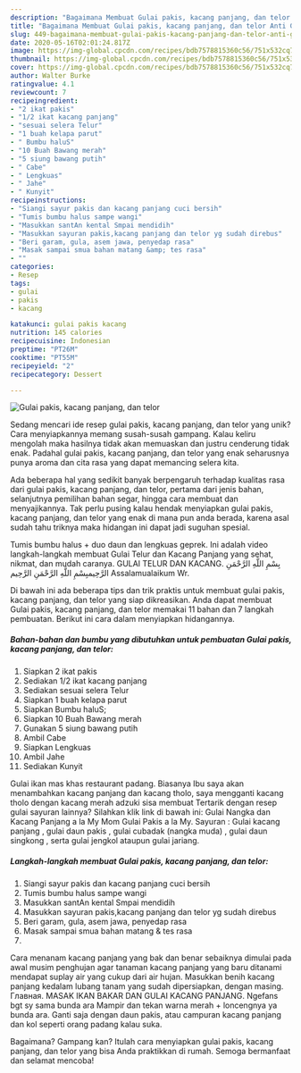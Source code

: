 ```yaml
---
description: "Bagaimana Membuat Gulai pakis, kacang panjang, dan telor Anti Gagal"
title: "Bagaimana Membuat Gulai pakis, kacang panjang, dan telor Anti Gagal"
slug: 449-bagaimana-membuat-gulai-pakis-kacang-panjang-dan-telor-anti-gagal
date: 2020-05-16T02:01:24.817Z
image: https://img-global.cpcdn.com/recipes/bdb7578815360c56/751x532cq70/gulai-pakis-kacang-panjang-dan-telor-foto-resep-utama.jpg
thumbnail: https://img-global.cpcdn.com/recipes/bdb7578815360c56/751x532cq70/gulai-pakis-kacang-panjang-dan-telor-foto-resep-utama.jpg
cover: https://img-global.cpcdn.com/recipes/bdb7578815360c56/751x532cq70/gulai-pakis-kacang-panjang-dan-telor-foto-resep-utama.jpg
author: Walter Burke
ratingvalue: 4.1
reviewcount: 7
recipeingredient:
- "2 ikat pakis"
- "1/2 ikat kacang panjang"
- "sesuai selera Telur"
- "1 buah kelapa parut"
- " Bumbu haluS"
- "10 Buah Bawang merah"
- "5 siung bawang putih"
- " Cabe"
- " Lengkuas"
- " Jahe"
- " Kunyit"
recipeinstructions:
- "Siangi sayur pakis dan kacang panjang cuci bersih"
- "Tumis bumbu halus sampe wangi"
- "Masukkan santAn kental Smpai mendidih"
- "Masukkan sayuran pakis,kacang panjang dan telor yg sudah direbus"
- "Beri garam, gula, asem jawa, penyedap rasa"
- "Masak sampai smua bahan matang &amp; tes rasa"
- ""
categories:
- Resep
tags:
- gulai
- pakis
- kacang

katakunci: gulai pakis kacang 
nutrition: 145 calories
recipecuisine: Indonesian
preptime: "PT26M"
cooktime: "PT55M"
recipeyield: "2"
recipecategory: Dessert

---
```



![Gulai pakis, kacang panjang, dan telor](https://img-global.cpcdn.com/recipes/bdb7578815360c56/751x532cq70/gulai-pakis-kacang-panjang-dan-telor-foto-resep-utama.jpg)

Sedang mencari ide resep gulai pakis, kacang panjang, dan telor yang unik? Cara menyiapkannya memang susah-susah gampang. Kalau keliru mengolah maka hasilnya tidak akan memuaskan dan justru cenderung tidak enak. Padahal gulai pakis, kacang panjang, dan telor yang enak seharusnya punya aroma dan cita rasa yang dapat memancing selera kita.

Ada beberapa hal yang sedikit banyak berpengaruh terhadap kualitas rasa dari gulai pakis, kacang panjang, dan telor, pertama dari jenis bahan, selanjutnya pemilihan bahan segar, hingga cara membuat dan menyajikannya. Tak perlu pusing kalau hendak menyiapkan gulai pakis, kacang panjang, dan telor yang enak di mana pun anda berada, karena asal sudah tahu triknya maka hidangan ini dapat jadi suguhan spesial.

Tumis bumbu halus + duo daun dan lengkuas geprek. Ini adalah video langkah-langkah membuat Gulai Telur dan Kacang Panjang yang sehat, nikmat, dan mudah caranya. GULAI TELUR DAN KACANG. بِسْمِ اللَّهِ الرَّحْمَنِ الرَّحِيمبِسْمِ اللَّهِ الرَّحْمَنِ الرَّحِيم Assalamualaikum Wr.


Di bawah ini ada beberapa tips dan trik praktis untuk membuat gulai pakis, kacang panjang, dan telor yang siap dikreasikan. Anda dapat membuat Gulai pakis, kacang panjang, dan telor memakai 11 bahan dan 7 langkah pembuatan. Berikut ini cara dalam menyiapkan hidangannya.

<!--inarticleads1-->

##### Bahan-bahan dan bumbu yang dibutuhkan untuk pembuatan Gulai pakis, kacang panjang, dan telor:

1. Siapkan 2 ikat pakis
1. Sediakan 1/2 ikat kacang panjang
1. Sediakan sesuai selera Telur
1. Siapkan 1 buah kelapa parut
1. Siapkan  Bumbu haluS;
1. Siapkan 10 Buah Bawang merah
1. Gunakan 5 siung bawang putih
1. Ambil  Cabe
1. Siapkan  Lengkuas
1. Ambil  Jahe
1. Sediakan  Kunyit


Gulai ikan mas khas restaurant padang. Biasanya Ibu saya akan menambahkan kacang panjang dan kacang tholo, saya mengganti kacang tholo dengan kacang merah adzuki sisa membuat Tertarik dengan resep gulai sayuran lainnya? Silahkan klik link di bawah ini: Gulai Nangka dan Kacang Panjang a la My Mom Gulai Pakis a la My. Sayuran : Gulai kacang panjang , gulai daun pakis , gulai cubadak (nangka muda) , gulai daun singkong , serta gulai jengkol ataupun gulai jariang. 

<!--inarticleads2-->

##### Langkah-langkah membuat Gulai pakis, kacang panjang, dan telor:

1. Siangi sayur pakis dan kacang panjang cuci bersih
1. Tumis bumbu halus sampe wangi
1. Masukkan santAn kental Smpai mendidih
1. Masukkan sayuran pakis,kacang panjang dan telor yg sudah direbus
1. Beri garam, gula, asem jawa, penyedap rasa
1. Masak sampai smua bahan matang &amp; tes rasa
1. 


Cara menanam kacang panjang yang bak dan benar sebaiknya dimulai pada awal musim penghujan agar tanaman kacang panjang yang baru ditanami mendapat suplay air yang cukup dari air hujan. Masukkan benih kacang panjang kedalam lubang tanam yang sudah dipersiapkan, dengan masing. Главная. MASAK IKAN BAKAR DAN GULAI KACANG PANJANG. Ngefans bgt sy sama bunda ara Mampir dan tekan warna merah + loncengnya ya bunda ara. Ganti saja dengan daun pakis, atau campuran kacang panjang dan kol seperti orang padang kalau suka. 

Bagaimana? Gampang kan? Itulah cara menyiapkan gulai pakis, kacang panjang, dan telor yang bisa Anda praktikkan di rumah. Semoga bermanfaat dan selamat mencoba!
